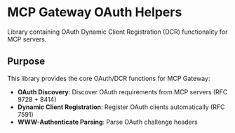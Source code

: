 # MCP Gateway OAuth Helpers

Library containing OAuth Dynamic Client Registration (DCR) functionality for MCP servers.

## Purpose

This library provides the core OAuth/DCR functions for MCP Gateway:

- **OAuth Discovery**: Discover OAuth requirements from MCP servers (RFC 9728 + 8414)
- **Dynamic Client Registration**: Register OAuth clients automatically (RFC 7591)
- **WWW-Authenticate Parsing**: Parse OAuth challenge headers
